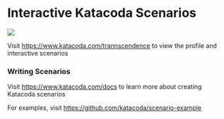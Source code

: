 # Interactive Katacoda Scenarios

[![](http://shields.katacoda.com/katacoda/trannscendence/count.svg)](https://www.katacoda.com/trannscendence "Get your profile on Katacoda.com")

Visit https://www.katacoda.com/trannscendence to view the profile and interactive scenarios

### Writing Scenarios
Visit https://www.katacoda.com/docs to learn more about creating Katacoda scenarios

For examples, visit https://github.com/katacoda/scenario-example
